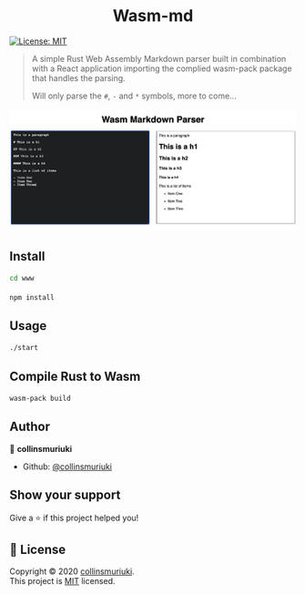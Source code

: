 <h1 align="center">Wasm-md</h1>
<p>
  <a href="LICENSE" target="_blank">
    <img alt="License: MIT" src="https://img.shields.io/badge/License-MIT-yellow.svg" />
  </a>
</p>

> A simple Rust Web Assembly Markdown parser built in combination with a React application importing the complied wasm-pack package that handles the parsing.
>
> Will only parse the `#`, `-` and `*` symbols, more to come...

<div align="center">
  <img src="./img.png" alt="preview">
</div>

## Install

```sh
cd www

npm install
```

## Usage

```sh
./start
```

## Compile Rust to Wasm
```sh
wasm-pack build
```

## Author

👤 **collinsmuriuki**

* Github: [@collinsmuriuki](https://github.com/collinsmuriuki)

## Show your support

Give a ⭐️ if this project helped you!

## 📝 License

Copyright © 2020 [collinsmuriuki](https://github.com/collinsmuriuki).<br />
This project is [MIT](LICENSE) licensed.